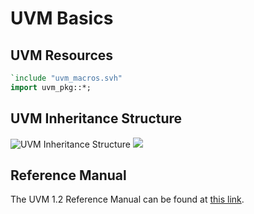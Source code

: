 # UVM Basics

## UVM Resources

```sv
`include "uvm_macros.svh"
import uvm_pkg::*;
```

## UVM Inheritance Structure

![UVM Inheritance Structure](./images/uvm_inheritance.drawio.svg)
<img src="./images/uvm_inheritance.drawio.svg">

## Reference Manual

The UVM 1.2 Reference Manual can be found at [this link](https://verificationacademy.com/verification-methodology-reference/uvm/docs_1.2/html/index.html).

